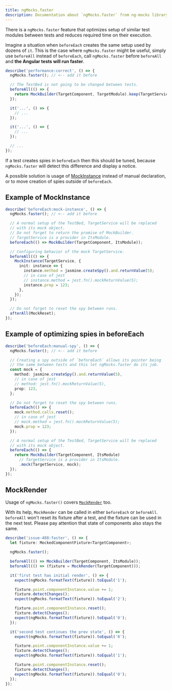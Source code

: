 ```yaml
---
title: ngMocks.faster
description: Documentation about `ngMocks.faster` from ng-mocks library
---
```


There is a `ngMocks.faster` feature that optimizes setup of similar test modules between tests
and reduces required time on their execution.

Imagine a situation when `beforeEach` creates the same setup used by dozens of `it`.
This is the case where `ngMocks.faster` might be useful, simply use `beforeAll` instead of `beforeEach`,
call `ngMocks.faster` before `beforeAll` and
**the Angular tests will run faster**.

```ts
describe('performance:correct', () => {
  ngMocks.faster(); // <-- add it before

  // The TestBed is not going to be changed between tests.
  beforeAll(() => {
    return MockBuilder(TargetComponent, TargetModule).keep(TargetService);
  });

  it('...', () => {
    // ...
  });

  it('...', () => {
    // ...
  });

  // ...
});
```

If a test creates spies in `beforeEach` then this should be tuned,
because `ngMocks.faster` will detect this difference and display a notice.

A possible solution is usage of [MockInstance](/api/MockInstance.md) instead of manual declaration,
or to move creation of spies outside of `beforeEach`.

## Example of MockInstance

```ts
describe('beforeEach:mock-instance', () => {
  ngMocks.faster(); // <-- add it before

  // A normal setup of the TestBed, TargetService will be replaced
  // with its mock object.
  // Do not forget to return the promise of MockBuilder.
  // TargetService is a provider in ItsModule.
  beforeEach(() => MockBuilder(TargetComponent, ItsModule));

  // Configuring behavior of the mock TargetService.
  beforeAll(() => {
    MockInstance(TargetService, {
      init: instance => {
        instance.method = jasmine.createSpy().and.returnValue(5);
        // in case of jest
        // instance.method = jest.fn().mockReturnValue(5);
        instance.prop = 123;
      },
    });
  });

  // Do not forget to reset the spy between runs.
  afterAll(MockReset);
});
```

## Example of optimizing spies in beforeEach

```ts
describe('beforeEach:manual-spy', () => {
  ngMocks.faster(); // <-- add it before

  // Creating a spy outside of `beforeEach` allows its pointer being
  // the same between tests and this let ngMocks.faster do its job.
  const mock = {
    method: jasmine.createSpy().and.returnValue(5),
    // in case of jest
    // method: jest.fn().mockReturnValue(5),
    prop: 123,
  };

  // Do not forget to reset the spy between runs.
  beforeEach(() => {
    mock.method.calls.reset();
    // in case of jest
    // mock.method = jest.fn().mockReturnValue(5);
    mock.prop = 123;
  });

  // A normal setup of the TestBed, TargetService will be replaced
  // with its mock object.
  beforeEach(() => {
    return MockBuilder(TargetComponent, ItsModule)
      // TargetService is a provider in ItsModule.
      .mock(TargetService, mock);
  });
});
```

## MockRender

Usage of `ngMocks.faster()` covers [`MockRender`](/api/MockRender.md) too.

With its help, `MockRender` can be called in either `beforeEach` or `beforeAll`.
`beforeAll` won't reset its fixture after a test, and the fixture can be used in the next test.
Please pay attention that state of components also stays the same.

```ts title="https://github.com/help-me-mom/ng-mocks/blob/master/tests/issue-488/faster.spec.ts"
describe('issue-488:faster', () => {
  let fixture: MockedComponentFixture<TargetComponent>;

  ngMocks.faster();

  beforeAll(() => MockBuilder(TargetComponent, ItsModule));
  beforeAll(() => (fixture = MockRender(TargetComponent)));

  it('first test has initial render', () => {
    expect(ngMocks.formatText(fixture)).toEqual('1');

    fixture.point.componentInstance.value += 1;
    fixture.detectChanges();
    expect(ngMocks.formatText(fixture)).toEqual('2');

    fixture.point.componentInstance.reset();
    fixture.detectChanges();
    expect(ngMocks.formatText(fixture)).toEqual('0');
  });

  it('second test continues the prev state', () => {
    expect(ngMocks.formatText(fixture)).toEqual('0');

    fixture.point.componentInstance.value += 1;
    fixture.detectChanges();
    expect(ngMocks.formatText(fixture)).toEqual('1');

    fixture.point.componentInstance.reset();
    fixture.detectChanges();
    expect(ngMocks.formatText(fixture)).toEqual('0');
  });
});
```
